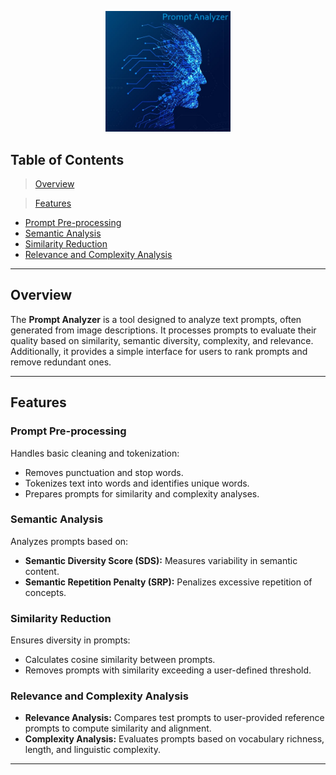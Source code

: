 <p align="center">
  <img src="./Assets/promptAnalyzer.jpg" width="200px" alt="Prompt Analyzer">
</p>

## Table of Contents

> [Overview](#overview)

> [Features](#features)

- [Prompt Pre-processing](#prompt-preprocessing)
- [Semantic Analysis](#semantic-analysis)
- [Similarity Reduction](#similarity-reduction)
- [Relevance and Complexity Analysis](#relevance-and-complexity-analysis)
---

## Overview

The **Prompt Analyzer** is a tool designed to analyze text prompts, often generated from image descriptions. It processes prompts to evaluate their quality based on similarity, semantic diversity, complexity, and relevance. Additionally, it provides a simple interface for users to rank prompts and remove redundant ones.

---

## Features

### Prompt Pre-processing
Handles basic cleaning and tokenization:
- Removes punctuation and stop words.
- Tokenizes text into words and identifies unique words.
- Prepares prompts for similarity and complexity analyses.

### Semantic Analysis
Analyzes prompts based on:
- **Semantic Diversity Score (SDS):** Measures variability in semantic content.
- **Semantic Repetition Penalty (SRP):** Penalizes excessive repetition of concepts.

### Similarity Reduction
Ensures diversity in prompts:
- Calculates cosine similarity between prompts.
- Removes prompts with similarity exceeding a user-defined threshold.

### Relevance and Complexity Analysis
- **Relevance Analysis:** Compares test prompts to user-provided reference prompts to compute similarity and alignment.
- **Complexity Analysis:** Evaluates prompts based on vocabulary richness, length, and linguistic complexity.

---